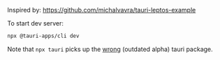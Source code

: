 Inspired by:
https://github.com/michalvavra/tauri-leptos-example


To start dev server:

```sh
npx @tauri-apps/cli dev
```

Note that `npx tauri` picks up the [wrong](https://www.npmjs.com/package/tauri) (outdated alpha) tauri package.
